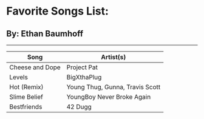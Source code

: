 # Favorite Songs List:
## By: Ethan Baumhoff
---
| Song | Artist(s) |
| ----------- | ----------- |
| Cheese and Dope | Project Pat |
| Levels | BigXthaPlug | 
| Hot (Remix) | Young Thug, Gunna, Travis Scott |
| Slime Belief | YoungBoy Never Broke Again | 
| Bestfriends | 42 Dugg | 
